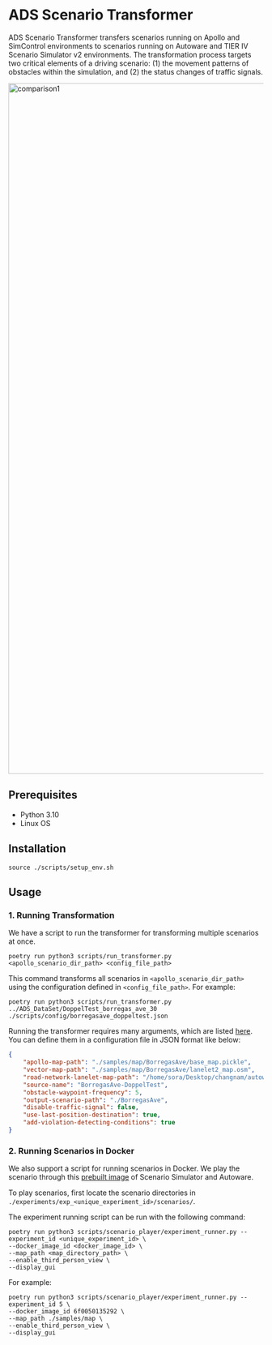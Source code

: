 # ADS Scenario Transformer

ADS Scenario Transformer transfers scenarios running on Apollo and SimControl environments to scenarios running on Autoware and TIER IV Scenario Simulator v2 environments. The transformation process targets two critical elements of a driving scenario: (1) the movement patterns of obstacles within the simulation, and (2) the status changes of traffic signals.

<img width="1363" alt="comparison1" src="https://github.com/hcn1519/ADS-Scenario-Transformer/assets/13018877/26673673-23a0-48f0-bb70-73de3f65050b">

## Prerequisites

- Python 3.10
- Linux OS

## Installation

```shell
source ./scripts/setup_env.sh
```

## Usage

### 1. Running Transformation

We have a script to run the transformer for transforming multiple scenarios at once.

```shell
poetry run python3 scripts/run_transformer.py <apollo_scenario_dir_path> <config_file_path>
```

This command transforms all scenarios in `<apollo_scenario_dir_path>` using the configuration defined in `<config_file_path>`. For example:

```shell
poetry run python3 scripts/run_transformer.py ../ADS_DataSet/DoppelTest_borregas_ave_30 ./scripts/config/borregasave_doppeltest.json
```

Running the transformer requires many arguments, which are listed [here](https://github.com/hcn1519/ADS-Scenario-Transformer/blob/main/ads_scenario_transformer/__main__.py). You can define them in a configuration file in JSON format like below:

```json
{
    "apollo-map-path": "./samples/map/BorregasAve/base_map.pickle",
    "vector-map-path": "./samples/map/BorregasAve/lanelet2_map.osm",
    "road-network-lanelet-map-path": "/home/sora/Desktop/changnam/autoware_map/BorregasAve/lanelet2_map.osm",
    "source-name": "BorregasAve-DoppelTest",
    "obstacle-waypoint-frequency": 5,
    "output-scenario-path": "./BorregasAve",
    "disable-traffic-signal": false,
    "use-last-position-destination": true,
    "add-violation-detecting-conditions": true
}
```

### 2. Running Scenarios in Docker

We also support a script for running scenarios in Docker. We play the scenario through this [prebuilt image](https://hub.docker.com/r/hcn1519/humble-202402-prebuilt-cuda-with-simulator) of Scenario Simulator and Autoware.

To play scenarios, first locate the scenario directories in `./experiments/exp_<unique_experiment_id>/scenarios/`.

The experiment running script can be run with the following command:

```shell
poetry run python3 scripts/scenario_player/experiment_runner.py --experiment_id <unique_experiment_id> \
--docker_image_id <docker_image_id> \
--map_path <map_directory_path> \
--enable_third_person_view \
--display_gui
```

For example:

```shell
poetry run python3 scripts/scenario_player/experiment_runner.py --experiment_id 5 \ 
--docker_image_id 6f0050135292 \
--map_path ./samples/map \
--enable_third_person_view \
--display_gui
```

